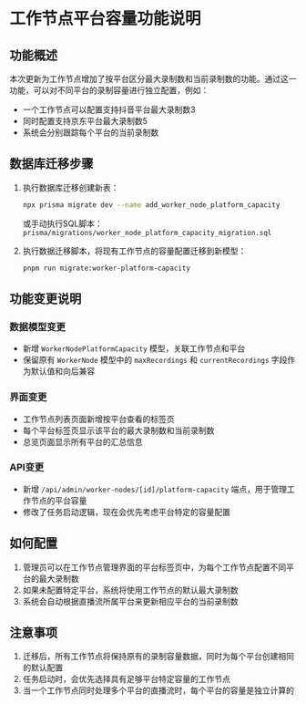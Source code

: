 # 工作节点平台容量功能说明

## 功能概述

本次更新为工作节点增加了按平台区分最大录制数和当前录制数的功能。通过这一功能，可以对不同平台的录制容量进行独立配置，例如：
- 一个工作节点可以配置支持抖音平台最大录制数3
- 同时配置支持京东平台最大录制数5
- 系统会分别跟踪每个平台的当前录制数

## 数据库迁移步骤

1. 执行数据库迁移创建新表：
   ```bash
   npx prisma migrate dev --name add_worker_node_platform_capacity
   ```
   或手动执行SQL脚本：`prisma/migrations/worker_node_platform_capacity_migration.sql`

2. 执行数据迁移脚本，将现有工作节点的容量配置迁移到新模型：
   ```bash
   pnpm run migrate:worker-platform-capacity
   ```

## 功能变更说明

### 数据模型变更
- 新增 `WorkerNodePlatformCapacity` 模型，关联工作节点和平台
- 保留原有 `WorkerNode` 模型中的 `maxRecordings` 和 `currentRecordings` 字段作为默认值和向后兼容

### 界面变更
- 工作节点列表页面新增按平台查看的标签页
- 每个平台标签页显示该平台的最大录制数和当前录制数
- 总览页面显示所有平台的汇总信息

### API变更
- 新增 `/api/admin/worker-nodes/[id]/platform-capacity` 端点，用于管理工作节点的平台容量
- 修改了任务启动逻辑，现在会优先考虑平台特定的容量配置

## 如何配置

1. 管理员可以在工作节点管理界面的平台标签页中，为每个工作节点配置不同平台的最大录制数
2. 如果未配置特定平台，系统将使用工作节点的默认最大录制数
3. 系统会自动根据直播流所属平台来更新相应平台的当前录制数

## 注意事项

1. 迁移后，所有工作节点将保持原有的录制容量数据，同时为每个平台创建相同的默认配置
2. 任务启动时，会优先选择具有足够平台特定容量的工作节点
3. 当一个工作节点同时处理多个平台的直播流时，每个平台的容量是独立计算的 